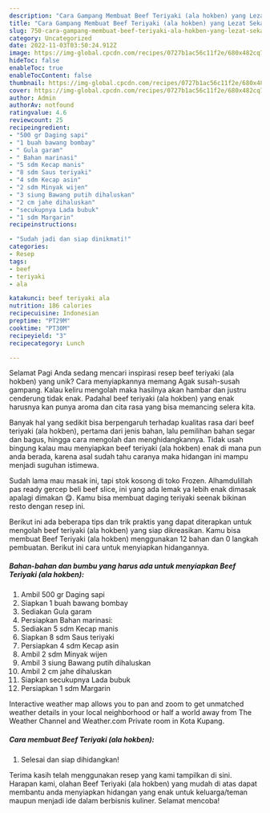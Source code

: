 ```yaml
---
description: "Cara Gampang Membuat Beef Teriyaki (ala hokben) yang Lezat Sekali"
title: "Cara Gampang Membuat Beef Teriyaki (ala hokben) yang Lezat Sekali"
slug: 750-cara-gampang-membuat-beef-teriyaki-ala-hokben-yang-lezat-sekali
category: Uncategorized
date: 2022-11-03T03:50:24.912Z
image: https://img-global.cpcdn.com/recipes/0727b1ac56c11f2e/680x482cq70/beef-teriyaki-ala-hokben-foto-resep-utama.jpg
hideToc: false
enableToc: true
enableTocContent: false
thumbnail: https://img-global.cpcdn.com/recipes/0727b1ac56c11f2e/680x482cq70/beef-teriyaki-ala-hokben-foto-resep-utama.jpg
cover: https://img-global.cpcdn.com/recipes/0727b1ac56c11f2e/680x482cq70/beef-teriyaki-ala-hokben-foto-resep-utama.jpg
author: Admin
authorAv: notfound
ratingvalue: 4.6
reviewcount: 25
recipeingredient:
- "500 gr Daging sapi"
- "1 buah bawang bombay"
- " Gula garam"
- " Bahan marinasi"
- "5 sdm Kecap manis"
- "8 sdm Saus teriyaki"
- "4 sdm Kecap asin"
- "2 sdm Minyak wijen"
- "3 siung Bawang putih dihaluskan"
- "2 cm jahe dihaluskan"
- "secukupnya Lada bubuk"
- "1 sdm Margarin"
recipeinstructions:

- "Sudah jadi dan siap dinikmati!"
categories:
- Resep
tags:
- beef
- teriyaki
- ala

katakunci: beef teriyaki ala 
nutrition: 186 calories
recipecuisine: Indonesian
preptime: "PT29M"
cooktime: "PT30M"
recipeyield: "3"
recipecategory: Lunch

---
```



Selamat Pagi Anda sedang mencari inspirasi resep beef teriyaki (ala hokben) yang unik? Cara menyiapkannya memang Agak susah-susah gampang. Kalau keliru mengolah maka hasilnya akan hambar dan justru cenderung tidak enak. Padahal beef teriyaki (ala hokben) yang enak harusnya kan punya aroma dan cita rasa yang bisa memancing selera kita.


Banyak hal yang sedikit bisa berpengaruh terhadap kualitas rasa dari beef teriyaki (ala hokben), pertama dari jenis bahan, lalu pemilihan bahan segar dan bagus, hingga cara mengolah dan menghidangkannya. Tidak usah bingung kalau mau menyiapkan beef teriyaki (ala hokben) enak di mana pun anda berada, karena asal sudah tahu caranya maka hidangan ini mampu menjadi suguhan istimewa.

Sudah lama mau masak ini, tapi stok kosong di toko Frozen. Alhamdulillah pas ready gercep beli beef slice, ini yang ada lemak ya lebih enak dimasak apalagi dimakan 😋. Kamu bisa membuat daging teriyaki seenak bikinan resto dengan resep ini.


Berikut ini ada beberapa tips dan trik praktis yang dapat diterapkan untuk mengolah beef teriyaki (ala hokben) yang siap dikreasikan. Kamu bisa membuat Beef Teriyaki (ala hokben) menggunakan 12 bahan dan 0 langkah pembuatan. Berikut ini cara untuk menyiapkan hidangannya.

<!--inarticleads1-->

##### Bahan-bahan dan bumbu yang harus ada untuk menyiapkan Beef Teriyaki (ala hokben):

1. Ambil 500 gr Daging sapi
1. Siapkan 1 buah bawang bombay
1. Sediakan  Gula garam
1. Persiapkan  Bahan marinasi:
1. Sediakan 5 sdm Kecap manis
1. Siapkan 8 sdm Saus teriyaki
1. Persiapkan 4 sdm Kecap asin
1. Ambil 2 sdm Minyak wijen
1. Ambil 3 siung Bawang putih dihaluskan
1. Ambil 2 cm jahe dihaluskan
1. Siapkan secukupnya Lada bubuk
1. Persiapkan 1 sdm Margarin


Interactive weather map allows you to pan and zoom to get unmatched weather details in your local neighborhood or half a world away from The Weather Channel and Weather.com Private room in Kota Kupang. 

<!--inarticleads2-->

##### Cara membuat Beef Teriyaki (ala hokben):


1. Selesai dan siap dihidangkan!



Terima kasih telah menggunakan resep yang kami tampilkan di sini. Harapan kami, olahan Beef Teriyaki (ala hokben) yang mudah di atas dapat membantu anda menyiapkan hidangan yang enak untuk keluarga/teman maupun menjadi ide dalam berbisnis kuliner. Selamat mencoba!
